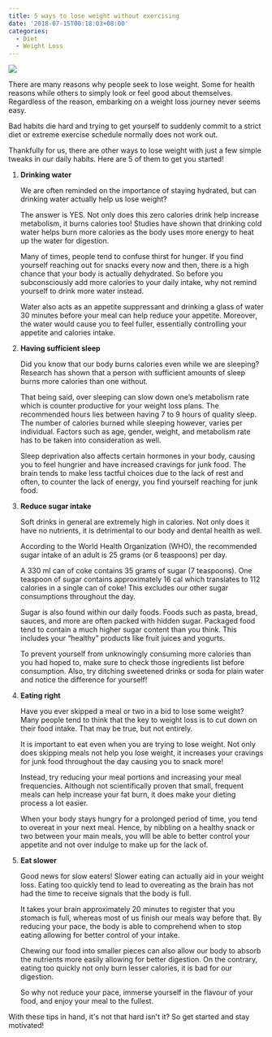 ```yaml
---
title: 5 ways to lose weight without exercising
date: '2018-07-15T00:18:03+08:00'
categories:
  - Diet
  - Weight Loss
---
```

![](/img/pixabay_loose-pants.jpg)

There are many reasons why people seek to lose weight. Some for health reasons while others to simply look or feel good about themselves. Regardless of the reason, embarking on a weight loss journey never seems easy.

Bad habits die hard and trying to get yourself to suddenly commit to a strict diet or extreme exercise schedule normally does not work out.

Thankfully for us, there are other ways to lose weight with just a few simple tweaks in our daily habits. Here are 5 of them to get you started!

1. **Drinking water**

	We are often reminded on the importance of staying hydrated, but can drinking water actually help us lose weight?
	
	The answer is YES. Not only does this zero calories drink help increase metabolism, it burns calories too! Studies have shown that drinking cold water helps burn more calories as the body uses more energy to heat up the water for digestion.
	
	Many of times, people tend to confuse thirst for hunger. If you find yourself reaching out for snacks every now and then, there is a high chance that your body is actually dehydrated. So before you subconsciously add more calories to your daily intake, why not remind yourself to drink more water instead.
	
	Water also acts as an appetite suppressant and drinking a glass of water 30 minutes before your meal can help reduce your appetite. Moreover, the water would cause you to feel fuller, essentially controlling your appetite and calories intake.

2. **Having sufficient sleep**

	Did you know that our body burns calories even while we are sleeping? Research has shown that a person with sufficient amounts of sleep burns more calories than one without.
	
	That being said, over sleeping can slow down one’s metabolism rate which is counter productive for your weight loss plans. The recommended hours lies between having 7 to 9 hours of quality sleep. The number of calories burned while sleeping however, varies per individual. Factors such as age, gender, weight, and metabolism rate has to be taken into consideration as well.
	
	Sleep deprivation also affects certain hormones in your body, causing you to feel hungrier and have increased cravings for junk food. The brain tends to make less tactful choices due to the lack of rest and often, to counter the lack of energy, you find yourself reaching for junk food. 
  
3. **Reduce sugar intake**

	Soft drinks in general are extremely high in calories. Not only does it have no nutrients, it is detrimental to our body and dental health as well.
	
	According to the World Health Organization (WHO), the recommended sugar intake of an adult is 25 grams (or 6 teaspoons) per day.
	
	A 330 ml can of coke contains 35 grams of sugar (7 teaspoons). One teaspoon of sugar contains approximately 16 cal which translates to 112 calories in a single can of coke! This excludes our other sugar consumptions throughout the day.
	
	Sugar is also found within our daily foods. Foods such as pasta, bread, sauces, and more are often packed with hidden sugar. Packaged food tend to contain a much higher sugar content than you think. This includes your “healthy” products like fruit juices and yogurts.
	
	To prevent yourself from unknowingly consuming more calories than you had hoped to, make sure to check those ingredients list before consumption. Also, try ditching sweetened drinks or soda for plain water and notice the difference for yourself!
  
4. **Eating right**

	Have you ever skipped a meal or two in a bid to lose some weight? Many people tend to think that the key to weight loss is to cut down on their food intake. That may be true, but not entirely.
	
	It is important to eat even when you are trying to lose weight. Not only does skipping meals not help you lose weight, it increases your cravings for junk food throughout the day causing you to snack more!
	
	Instead, try reducing your meal portions and increasing your meal frequencies. Although not scientifically proven that small, frequent meals can help increase your fat burn, it does make your dieting process a lot easier.
	
	When your body stays hungry for a prolonged period of time, you tend to overeat in your next meal.  Hence, by nibbling on a healthy snack or two between your main meals, you wlll be able to better control your appetite and not over indulge to make up for the lack of.
  
5. **Eat slower**

	Good news for slow eaters! Slower eating can actually aid in your weight loss. Eating too quickly tend to lead to overeating as the brain has not had the time to receive signals that the body is full.
	
	It takes your brain approximately 20 minutes to register that you stomach is full, whereas most of us finish our meals way before that. By reducing your pace, the body is able to comprehend when to stop eating allowing for better control of your intake.
	
	Chewing our food into smaller pieces can also allow our body to absorb the nutrients  more easily allowing for better digestion. On the contrary, eating too quickly not only burn lesser calories, it is bad for our digestion.
	
	So why not reduce your pace, immerse yourself in the flavour of your food, and enjoy your meal to the fullest.
  
With these tips in hand, it's not that hard isn't it? So get started and stay motivated!
